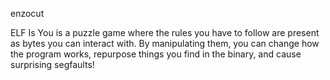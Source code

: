 enzocut

ELF Is You is a puzzle game where the rules you have to follow are present as bytes you can interact with. By manipulating them, you can change how the program works, repurpose things you find in the binary, and cause surprising segfaults!
